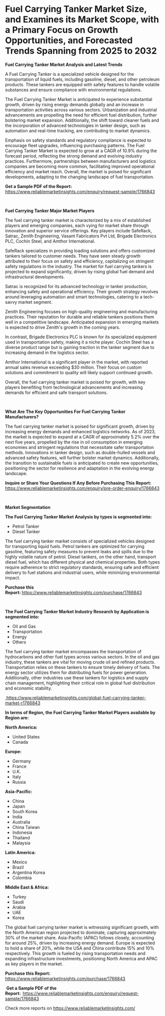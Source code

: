 <p><h1>Fuel Carrying Tanker Market Size, and Examines its Market Scope, with a Primary Focus on Growth Opportunities, and Forecasted Trends Spanning from 2025 to 2032</h1></p><p><strong>Fuel Carrying Tanker Market Analysis and Latest Trends</strong></p>
<p><p>A Fuel Carrying Tanker is a specialized vehicle designed for the transportation of liquid fuels, including gasoline, diesel, and other petroleum products. These tankers are equipped with safety features to handle volatile substances and ensure compliance with environmental regulations.</p><p>The Fuel Carrying Tanker Market is anticipated to experience substantial growth, driven by rising energy demands globally and an increase in transportation activities across various sectors. Urbanization and industrial advancements are propelling the need for efficient fuel distribution, further bolstering market expansion. Additionally, the shift toward cleaner fuels and the incorporation of advanced technologies in tanker design, such as automation and real-time tracking, are contributing to market dynamics.</p><p>Emphasis on safety standards and regulatory compliance is expected to encourage fleet upgrades, influencing purchasing patterns. The Fuel Carrying Tanker Market is expected to grow at a CAGR of 10.9% during the forecast period, reflecting the strong demand and evolving industry practices. Furthermore, partnerships between manufacturers and logistics companies are becoming more common, facilitating improved operational efficiency and market reach. Overall, the market is poised for significant developments, adapting to the changing landscape of fuel transportation.</p></p>
<p><strong>Get a Sample PDF of the Report:&nbsp;</strong> <a href="https://www.reliablemarketinsights.com/enquiry/request-sample/1766843?utm_campaign=3037&utm_medium=2&utm_source=Github&utm_content=ia&utm_term=31032025&utm_id=fuel-carrying-tanker">https://www.reliablemarketinsights.com/enquiry/request-sample/1766843</a></p>
<p>&nbsp;</p>
<p><strong>Fuel Carrying Tanker Major Market Players</strong></p>
<p><p>The fuel carrying tanker market is characterized by a mix of established players and emerging companies, each vying for market share through innovation and superior service offerings. Key players include SafeRack, Satrac, Zenith Engineering, Vasant Fabricators Pvt Ltd, Brigade Electronics PLC, Cochin Steel, and Amthor International.</p><p>SafeRack specializes in providing loading solutions and offers customized tankers tailored to customer needs. They have seen steady growth attributed to their focus on safety and efficiency, capitalizing on stringent safety regulations in the industry. The market for fuel carrying tankers is projected to expand significantly, driven by rising global fuel demand and infrastructural developments.</p><p>Satrac is recognized for its advanced technology in tanker production, enhancing safety and operational efficiency. Their growth strategy revolves around leveraging automation and smart technologies, catering to a tech-savvy market segment.</p><p>Zenith Engineering focuses on high-quality engineering and manufacturing practices. Their reputation for durable and reliable tankers positions them well in a competitive landscape. Anticipated expansion in emerging markets is expected to drive Zenith's growth in the coming years.</p><p>In contrast, Brigade Electronics PLC is known for its specialized equipment used in transportation safety, making it a niche player. Cochin Steel has a diverse product range but is gaining traction in the tanker segment due to increasing demand in the logistics sector.</p><p>Amthor International is a significant player in the market, with reported annual sales revenue exceeding $30 million. Their focus on custom solutions and commitment to quality will likely support continued growth.</p><p>Overall, the fuel carrying tanker market is poised for growth, with key players benefiting from technological advancements and increasing demands for efficient and safe transport solutions.</p></p>
<p>&nbsp;</p>
<p><strong>What Are The Key Opportunities For Fuel Carrying Tanker Manufacturers?</strong></p>
<p><p>The fuel carrying tanker market is poised for significant growth, driven by increasing energy demands and enhanced logistics networks. As of 2023, the market is expected to expand at a CAGR of approximately 5.2% over the next five years, propelled by the rise in oil consumption in emerging economies and stringent regulations that necessitate safer transportation methods. Innovations in tanker design, such as double-hulled vessels and advanced safety features, will further bolster market dynamics. Additionally, the transition to sustainable fuels is anticipated to create new opportunities, positioning the sector for resilience and adaptation in the evolving energy landscape.</p></p>
<p><strong>Inquire or Share Your Questions If Any Before Purchasing This Report:</strong> <a href="https://www.reliablemarketinsights.com/enquiry/pre-order-enquiry/1766843?utm_campaign=3037&utm_medium=2&utm_source=Github&utm_content=ia&utm_term=31032025&utm_id=fuel-carrying-tanker">https://www.reliablemarketinsights.com/enquiry/pre-order-enquiry/1766843</a></p>
<p>&nbsp;</p>
<p><strong>Market Segmentation</strong></p>
<p><strong>The Fuel Carrying Tanker Market Analysis by types is segmented into:</strong></p>
<p><ul><li>Petrol Tanker</li><li>Diesel Tanker</li></ul></p>
<p><p>The fuel carrying tanker market consists of specialized vehicles designed for transporting liquid fuels. Petrol tankers are optimized for carrying gasoline, featuring safety measures to prevent leaks and spills due to the highly volatile nature of petrol. Diesel tankers, on the other hand, transport diesel fuel, which has different physical and chemical properties. Both types require adherence to strict regulatory standards, ensuring safe and efficient delivery to fuel stations and industrial users, while minimizing environmental impact.</p></p>
<p><strong>Purchase this Report:&nbsp;</strong><a href="https://www.reliablemarketinsights.com/purchase/1766843?utm_campaign=3037&utm_medium=2&utm_source=Github&utm_content=ia&utm_term=31032025&utm_id=fuel-carrying-tanker">https://www.reliablemarketinsights.com/purchase/1766843</a></p>
<p>&nbsp;</p>
<p><strong>The Fuel Carrying Tanker Market Industry Research by Application is segmented into:</strong></p>
<p><ul><li>Oil and Gas</li><li>Transportation</li><li>Energy</li><li>Others</li></ul></p>
<p><p>The fuel carrying tanker market encompasses the transportation of hydrocarbons and other fuel types across various sectors. In the oil and gas industry, these tankers are vital for moving crude oil and refined products. Transportation relies on these tankers to ensure timely delivery of fuels. The energy sector utilizes them for distributing fuels for power generation. Additionally, other industries use these tankers for logistics and supply chain management, highlighting their critical role in global fuel distribution and economic stability.</p></p>
<p><a href="https://www.reliablemarketinsights.com/global-fuel-carrying-tanker-market-r1766843?utm_campaign=3037&utm_medium=2&utm_source=Github&utm_content=ia&utm_term=31032025&utm_id=fuel-carrying-tanker">&nbsp;https://www.reliablemarketinsights.com/global-fuel-carrying-tanker-market-r1766843</a></p>
<p><strong>In terms of Region, the Fuel Carrying Tanker Market Players available by Region are:</strong></p>
<p>
    <p> <strong> North America: </strong>
        <ul>
            <li>United States</li>
            <li>Canada</li>
        </ul>
        </p> 
    <p> <strong> Europe: </strong>
        <ul>
            <li>Germany</li>
            <li>France</li>
            <li>U.K.</li>
            <li>Italy</li>
            <li>Russia</li>
        </ul>
        </p> 
    <p> <strong> Asia-Pacific: </strong>
        <ul>
            <li>China</li>
            <li>Japan</li>
            <li>South Korea</li>
            <li>India</li>
            <li>Australia</li>
            <li>China Taiwan</li>
            <li>Indonesia</li>
            <li>Thailand</li>
            <li>Malaysia</li>
        </ul>
        </p> 
    <p> <strong> Latin America: </strong>
        <ul>
            <li>Mexico</li>
            <li>Brazil</li>
            <li>Argentina Korea</li>
            <li>Colombia</li>
        </ul>
        </p> 
    <p> <strong> Middle East & Africa: </strong>
        <ul>
            <li>Turkey</li>
            <li>Saudi</li>
            <li>Arabia</li>
            <li>UAE</li>
            <li>Korea</li>
        </ul>
    </p>
    </p>
<p><p>The global fuel carrying tanker market is witnessing significant growth, with the North American region projected to dominate, capturing approximately 30% of the market share. Asia-Pacific (APAC) follows closely, accounting for around 25%, driven by increasing energy demand. Europe is expected to hold a share of 20%, while the USA and China contribute 15% and 10% respectively. This growth is fueled by rising transportation needs and expanding infrastructure investments, positioning North America and APAC as key players in the market.</p></p>
<p><strong>Purchase this Report: </strong><a href="https://www.reliablemarketinsights.com/purchase/1766843?utm_campaign=3037&utm_medium=2&utm_source=Github&utm_content=ia&utm_term=31032025&utm_id=fuel-carrying-tanker">https://www.reliablemarketinsights.com/purchase/1766843</a></p>
<p>&nbsp;<strong>Get a Sample PDF of the Report:&nbsp;&nbsp;</strong><a href="https://www.reliablemarketinsights.com/enquiry/request-sample/1766843?utm_campaign=3037&utm_medium=2&utm_source=Github&utm_content=ia&utm_term=31032025&utm_id=fuel-carrying-tanker">https://www.reliablemarketinsights.com/enquiry/request-sample/1766843</a></p>
<p><strong></strong></p>
<p>Check more reports on <a href="https://www.reliablemarketinsights.com/?utm_campaign=3037&utm_medium=2&utm_source=Github&utm_content=ia&utm_term=31032025&utm_id=fuel-carrying-tanker">https://www.reliablemarketinsights.com/</a></p>